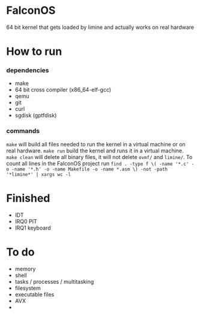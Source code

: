 <H1> FalconOS </H1>

 64 bit kernel that gets loaded by limine and actually works on real hardware



 <H1> How to run </H1>
 
 <H3> dependencies </H3>
 
  - make
  - 64 bit cross compiler (x86_64-elf-gcc)
  - qemu
  - git
  - curl
  - sgdisk (gptfdisk)

<H3> commands </H3>

`make` will build all files needed to run the kernel in a virtual machine or on real hardware. `make run` build the kernel and runs it in a virtual machine. `make clean` will delete all binary files, it will not delete `ovmf/` and `limine/`. To count all lines in the FalconOS project run `find . -type f \( -name '*.c' -o -name '*.h' -o -name Makefile -o -name *.asm \) -not -path '*limine*' | xargs wc -l`

<H1> Finished </H1>

- IDT
- IRQ0 PIT
- IRQ1 keyboard

<H1> To do </H1>

- memory
- shell
- tasks / processes / multitasking
- filesystem
- executable files
- AVX
- 
